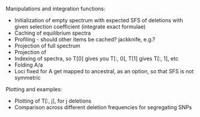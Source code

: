 Manipulations and integration functions:
 - Initialization of empty spectrum with expected SFS of deletions with given
   selection coefficient (integrate exact formulae)
 - Caching of equilibrium spectra
 - Profiling - should other items be cached? jackknife, e.g.?
 - Projection of full spectrum
 - Projection of 
 - Indexing of spectra, so T[0] gives you T[:, 0], T[1] gives T[:, 1], etc
 - Folding A/a
 - Loci fixed for A get mapped to ancestral, as an option, so that SFS is not
   symmetric

Plotting and examples:
 - Plotting of T[:, j], for j deletions
 - Comparison across different deletion frequencies for segregating SNPs

